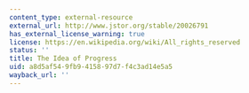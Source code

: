 ```yaml
---
content_type: external-resource
external_url: http://www.jstor.org/stable/20026791
has_external_license_warning: true
license: https://en.wikipedia.org/wiki/All_rights_reserved
status: ''
title: The Idea of Progress
uid: a8d5af54-9fb9-4158-97d7-f4c3ad14e5a5
wayback_url: ''
---
```

